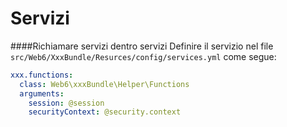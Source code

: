 Servizi
===

####Richiamare servizi dentro servizi
Definire il servizio nel file `src/Web6/XxxBundle/Resurces/config/services.yml` come segue:
```yaml
xxx.functions:
  class: Web6\xxxBundle\Helper\Functions
  arguments:
    session: @session
    securityContext: @security.context
```
